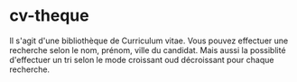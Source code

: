 # cv-theque
 
Il s'agit d'une bibliothèque de Curriculum vitae. Vous pouvez effectuer une recherche selon le nom, prénom, ville du candidat.
Mais aussi la possiblité d'effectuer un tri selon le mode croissant oud décroissant pour chaque recherche. 